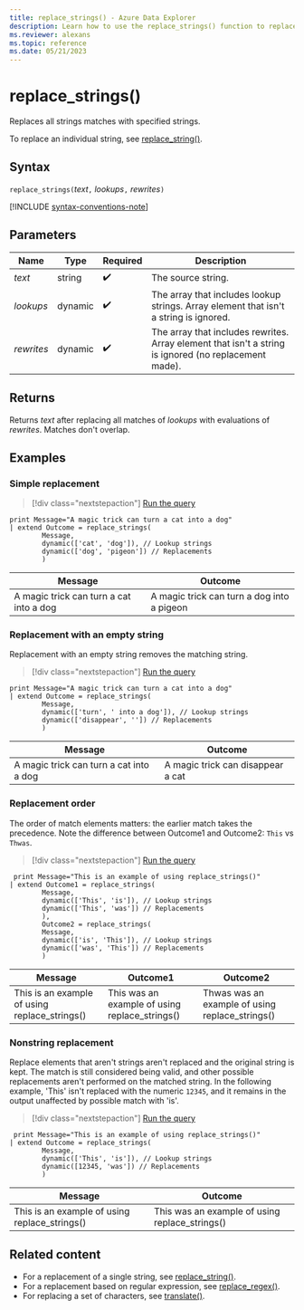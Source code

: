 ```yaml
---
title: replace_strings() - Azure Data Explorer
description: Learn how to use the replace_strings() function to replace multiple strings matches with multiple replacement strings.
ms.reviewer: alexans
ms.topic: reference
ms.date: 05/21/2023
---
```

# replace_strings()

Replaces all strings matches with specified strings.

To replace an individual string, see [replace_string()](replace-string-function.md).

## Syntax

`replace_strings(`*text*`,` *lookups*`,` *rewrites*`)`

[!INCLUDE [syntax-conventions-note](../../includes/syntax-conventions-note.md)]

## Parameters

|Name|Type|Required|Description|
|--|--|--|--|
|*text*|string| :heavy_check_mark:|The source string.|
|*lookups*|dynamic| :heavy_check_mark:|The array that includes lookup strings. Array element that isn't a string is ignored.|
|*rewrites*|dynamic| :heavy_check_mark:|The array that includes rewrites. Array element that isn't a string is ignored (no replacement made).|

## Returns

Returns *text* after replacing all matches of *lookups* with evaluations of *rewrites*. Matches don't overlap.

## Examples

### Simple replacement

> [!div class="nextstepaction"]
> <a href="https://dataexplorer.azure.com/clusters/help/databases/Samples?query=H4sIAAAAAAAAA22NwQrCMBBE74X+w9BLWij0C3rwrghei0hIlxBqNiFJQcGPd4sFPbinYZj3NibHBSfKWVsamwO8ts6gJGcWGM0oa2JoiQWyDBLnYJu6eoEehXjGeS0meMKIRPGuDd2y0GxzW1fYb/f332Z+svbOtJMSs+qhxKquXY9hwDGEZY3YNf+YbSxMdJYCC7ZRl893T1x+mO4NCQvYwOEAAAA=" target="_blank">Run the query</a>

```kusto
print Message="A magic trick can turn a cat into a dog"
| extend Outcome = replace_strings(
        Message,
        dynamic(['cat', 'dog']), // Lookup strings
        dynamic(['dog', 'pigeon']) // Replacements
        )
```

|Message|Outcome|
|---|---|
|A magic trick can turn a cat into a dog|A magic trick can turn a dog into a pigeon|

### Replacement with an empty string

Replacement with an empty string removes the matching string.

> [!div class="nextstepaction"]
> <a href="https://dataexplorer.azure.com/clusters/help/databases/Samples?query=H4sIAAAAAAAAA22OywrCMBBF94X+w6WbtBDoF3ThXhHcisiQDCHUPEhSUPDjTbFgF87qMsw5c2OyvuDEOZPhqTvAkbEKJVk1Q5FHWZIH1VhQL0ONOpiubd7gZ2GvcV6KCo4xIXF8kOJ7rrQ3uW8bbLP55W+jX56cVf1VrA+EhNjpxW2QGEccQ5iXiM33D9Y2U4xMaTVUbKUu3xqOfdkxwwehFI6X6gAAAA==" target="_blank">Run the query</a>

```kusto
print Message="A magic trick can turn a cat into a dog"
| extend Outcome = replace_strings(
        Message,
        dynamic(['turn', ' into a dog']), // Lookup strings
        dynamic(['disappear', '']) // Replacements
        )
```

|Message|Outcome|
|---|---|
|A magic trick can turn a cat into a dog|A magic trick can disappear a cat|

### Replacement order

The order of match elements matters: the earlier match takes the precedence.
Note the difference between Outcome1 and Outcome2: `This` vs `Thwas`.

> [!div class="nextstepaction"]
> <a href="https://dataexplorer.azure.com/clusters/help/databases/Samples?query=H4sIAAAAAAAAA8vPTTVSsFUoSi3ISUxOjS8uKcrMSy/W4OVSgALf1OLixPRUHYRISmVeYm5mska0emaxuo6CekgGkI7V1FHQ11fwyc/PLi1QgBqDTU95IrImkJ4giN25qXklSDo0AS8KRWGaAAAA" target="_blank">Run the query</a>

```kusto
 print Message="This is an example of using replace_strings()"
| extend Outcome1 = replace_strings(
        Message,
        dynamic(['This', 'is']), // Lookup strings
        dynamic(['This', 'was']) // Replacements
        ),
        Outcome2 = replace_strings(
        Message,
        dynamic(['is', 'This']), // Lookup strings
        dynamic(['was', 'This']) // Replacements
        )
```

|Message|Outcome1|Outcome2|
|---|---|---|
|This is an example of using replace_strings()|This was an example of using replace_strings()|Thwas was an example of using replace_strings()|

### Nonstring replacement

Replace elements that aren't strings aren't replaced and the original string is kept. The match is still considered being valid, and other possible replacements aren't performed on the matched string. In the following example, 'This' isn't replaced with the numeric `12345`, and it remains in the output unaffected by possible match with 'is'.

> [!div class="nextstepaction"]
> <a href="https://dataexplorer.azure.com/clusters/help/databases/Samples?query=H4sIAAAAAAAAA22NywrCMBBF94X+w6WbNlAovpb9A0UQdyIS2jEGmwdNggp+vCkGFHQYZnG5Z44dpfbYkHNcUFvsL9IhLtegO1d2IJgzgpNaYCQ78I5OzkdGuIoVefaMNU+6xzb4zihC+1PLM6RJlvqT9A/NleyqQzmJyxplvEdWo2mwNuYaLNKbP8xsvliuInLjEzMhu7dakfZfAHsBMAz0MeQAAAA=" target="_blank">Run the query</a>

```kusto
 print Message="This is an example of using replace_strings()"
| extend Outcome = replace_strings(
        Message,
        dynamic(['This', 'is']), // Lookup strings
        dynamic([12345, 'was']) // Replacements
        )
```

|Message|Outcome|
|---|---|
|This is an example of using replace_strings()|This was an example of using replace_strings()|

## Related content

* For a replacement of a single string, see [replace_string()](replace-string-function.md).
* For a replacement based on regular expression, see [replace_regex()](replace-regex-function.md).
* For replacing a set of characters, see [translate()](translate-function.md).


